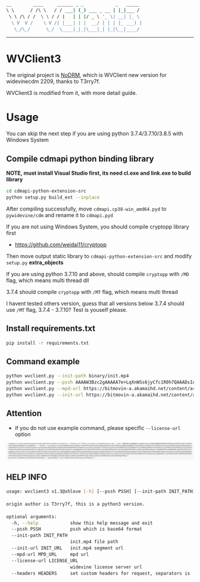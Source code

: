 ```bash
__        ____     ______ _ _            _   _____ 
\ \      / /\ \   / / ___| (_) ___ _ __ | |_|___ / 
 \ \ /\ / /  \ \ / / |   | | |/ _ \ '_ \| __| |_ \ 
  \ V  V /    \ V /| |___| | |  __/ | | | |_ ___) |
   \_/\_/      \_/  \____|_|_|\___|_| |_|\__|____/ 
```

---

# WVClient3

The original project is [NoDRM](https://github.com/T3rry7f/NoDRM), which is WVClient new version for widevinecdm 2209, thanks to T3rry7f.

WVClient3 is modified from it, with more detail guide.

# Usage

You can skip the next step if you are using python 3.7.4/3.7.10/3.8.5 with Windows System

## Compile cdmapi python binding library

**NOTE, must install Visual Studio first, its need cl.exe and link.exe to build library**

```bash
cd cdmapi-python-extension-src
python setup.py build_ext --inplace
```

After compiling successfully, move `cdmapi.cp38-win_amd64.pyd` to `pywidevine/cdm` and rename it to `cdmapi.pyd`

If you are not using Windows System, you should compile cryptopp library first

-  https://github.com/weidai11/cryptopp

Then move output static library to `cdmapi-python-extension-src` and modify `setup.py` **extra_objects**

If you are using python 3.7.10 and above, should compile `cryptopp` with `/MD` flag, which means multi thread dll

3.7.4 should compile `cryptopp` with `/MT` flag, which means multi thread

I havent tested others version, guess that all versions below 3.7.4 should use `/MT` flag, 3.7.4 - 3.7.10? Test is youself please.

## Install requirements.txt

```bash
pip install -r requirements.txt
```

## Command example

```bash
python wvclient.py --init-path binary/init.mp4
python wvclient.py --pssh AAAAW3Bzc2gAAAAA7e+LqXnWSs6jyCfc1R0h7QAAADsIARIQ62dqu8s0Xpa7z2FmMPGj2hoNd2lkZXZpbmVfdGVzdCIQZmtqM2xqYVNkZmFsa3IzaioCSEQyAA==
python wvclient.py --mpd-url https://bitmovin-a.akamaihd.net/content/art-of-motion_drm/mpds/11331.mpd
python wvclient.py --init-url https://bitmovin-a.akamaihd.net/content/art-of-motion_drm/video/1080_4800000/cenc_dash/init.mp4
```

## Attention

- if you do not use example command, please specific `--license-url` option

![](images/Snipaste_2021-08-29_18-40-47.png)

## HELP INFO

```bash
usage: wvclient3 v1.3@xhlove [-h] [--pssh PSSH] [--init-path INIT_PATH] [--init-url INIT_URL] [--mpd-url MPD_URL] [--license-url LICENSE_URL] [--headers HEADERS]

origin author is T3rry7f, this is a python3 version.

optional arguments:
  -h, --help            show this help message and exit
  --pssh PSSH           pssh which is base64 format
  --init-path INIT_PATH
                        init.mp4 file path
  --init-url INIT_URL   init.mp4 segment url
  --mpd-url MPD_URL     mpd url
  --license-url LICENSE_URL
                        widevine license server url
  --headers HEADERS     set custom headers for request, separators is |, e.g. "header1:value1|header2:value2"
```